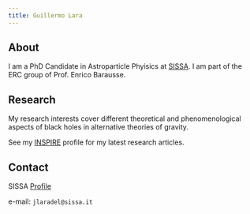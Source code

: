 ```yaml
---
title: Guillermo Lara
---
```


## About

I am a PhD Candidate in Astroparticle Phyisics at [SISSA](https://www.sissa.it/). I am part of the ERC group of Prof. Enrico Barausse.

## Research

My research interests cover different theoretical and phenomenological aspects of black holes in alternative theories of gravity.

See my [INSPIRE](https://inspirehep.net/authors/1926104) profile for my latest research articles.

## Contact

SISSA [Profile](https://www.sissa.it/app/members.php?ID=8902)

e-mail: `jlaradel@sissa.it`

